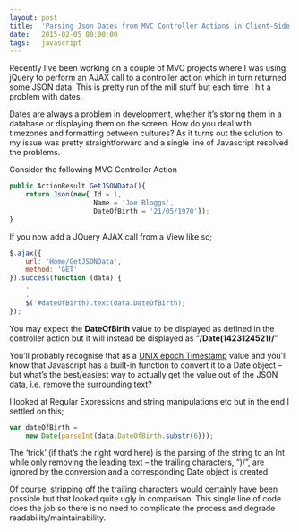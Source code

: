 ```yaml
---
layout: post
title:  'Parsing Json Dates from MVC Controller Actions in Client-Side Javascript'
date:   2015-02-05 00:00:00
tags:   javascript
---
```

Recently I’ve been working on a couple of MVC projects where I was using jQuery to perform an AJAX call to a controller action which in turn returned some JSON data. This is pretty run of the mill stuff but each time I hit a problem with dates.

Dates are always a problem in development, whether it’s storing them in a database or displaying them on the screen. How do you deal with timezones and formatting between cultures? As it turns out the solution to my issue was pretty straightforward and a single line of Javascript resolved the problems.
<!--more-->
Consider the following MVC Controller Action
```javascript
public ActionResult GetJSONData(){
    return Json(new{ Id = 1, 
                     Name = 'Joe Bloggs', 
                     DateOfBirth = '21/05/1970'});
}
```
If you now add a JQuery AJAX call from a View like so;
```javascript
$.ajax({
    url: 'Home/GetJSONData',
    method: 'GET'
}).success(function (data) {
    .
    .
    $('#dateOfBirth).text(data.DateOfBirth);
});
```
You may expect the **DateOfBirth** value to be displayed as defined in the controller action but it will instead be displayed as “**/Date(1423124521)/**”

You’ll probably recognise that as a <a href='http://en.wikipedia.org/wiki/Unix_time' target='_blank'>UNIX epoch Timestamp</a> value and you’ll know that Javascript has a built-in function to convert it to a Date object – but what’s the best/easiest way to actually get the value out of the JSON data, i.e. remove the surrounding text?

I looked at Regular Expressions and string manipulations etc but in the end I settled on this;
```javascript
var dateOfBirth = 
    new Date(parseInt(data.DateOfBirth.substr(6)));
```
The ‘trick’ (if that’s the right word here) is the parsing of the string to an Int while only removing the leading text – the trailing characters, “)/”, are ignored by the conversion and a corresponding Date object is created.

Of course, stripping off the trailing characters would certainly have been possible but that looked quite ugly in comparison. This single line of code does the job so there is no need to complicate the process and degrade readability/maintainability.